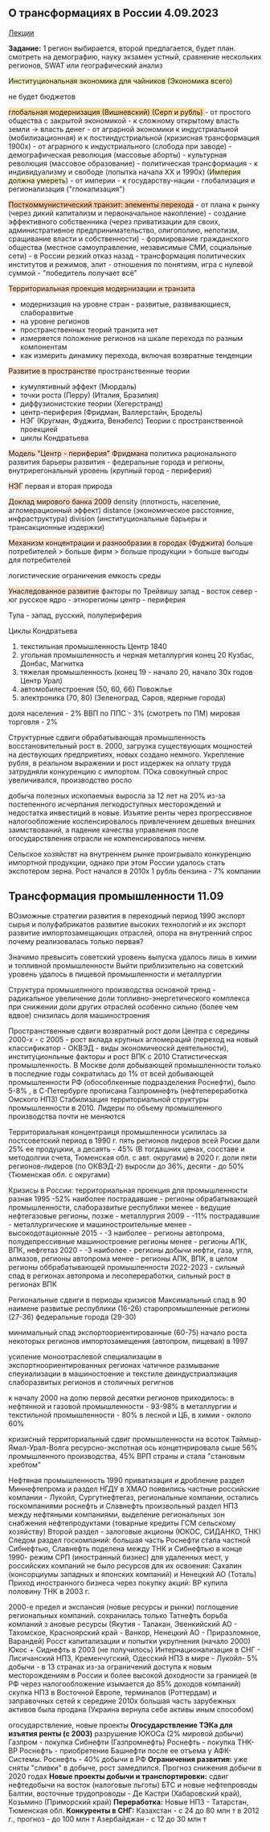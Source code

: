 ## О трансформациях в России 4.09.2023
[Лекции](https://teach-in.ru/course/current-trends-in-regional-development)

**Задание:**
1 регион выбирается, второй предлагается, будет план. смотреть на демографию, науку
экзамен устный, сравнение нескольких регионов, SWAT или географический анализ

<span style="background:rgba(240, 200, 0, 0.2)">Институциональная экономика для чайников (Экономика всего)</span>

не будет бюджетов


<span style="background:rgba(240, 107, 5, 0.2)"><span style="background:rgba(240, 200, 0, 0.2)">глобальная модернизация (Вишневский) (Серп и рубль) </span></span>
	- от простого общества с закрытой экономикой - к сложному открытому
	власть земли -> власть денег
	- от аграрной экономики к индустриальной (мобилизационная) и к постиндустриальной (кризисная трансформация 1900х)
	- от аграрного к индустриального (слобода при заводе)
	- демографическая революция (массовые аборты)
	- культурная революция (массовое образование)
	- политическая трансформация - к индивидуализму и свободе (попытка начала XX и 1990х) (<span style="background:rgba(240, 200, 0, 0.2)">Империя должна умереть</span>)
	- от империи - к государству-нации
	- глобализация и регионализация ("глокализация")

<span style="background:rgba(240, 107, 5, 0.2)"><span style="background:rgba(240, 107, 5, 0.2)">Посткоммунистический транзит: элементы перехода</span></span>
	- от плана к рынку (через дикий капитализм и первоначальное накопление)
	- создание эффективного собственника (через приватизации для своих, административное предпринимательство, олигополию, непотизм, сращивание власти и собственности)
	- формирование гражданского общества (местное самоуправление, независимые СМИ, социальные сети) - в России резкий отказ назад
	- трансформация политических институтов и режимов, элит - отношения по понятиям, игра с нулевой суммой - "победитель получает всё"

<span style="background:rgba(240, 107, 5, 0.2)">Территориальная проекция модернизации и транзита</span>
- модернизация на уровне стран - развитые, развивающиеся, слаборазвитые
- на уровне регионов
- пространственных теорий транзита нет
- измеряется положение регионов на шкале перехода по разным компонентам
- как измерить динамику перехода, включая возвратные тенденции

<span style="background:rgba(240, 107, 5, 0.2)">Развитие в пространстве</span>
пространственные теории
- кумулятивный эффект (Мюрдаль)
- точки роста (Перру) (Италия, Бразилия)
- диффузионистские теории (Хегерстранд)
- центр-периферия (Фридман, Валлерстайн, Бродель)
- НЭГ (Кругман, Фуджита, Венэбелс)
Теории с пространственной проекцией
- циклы Кондратьева

<span style="background:rgba(240, 107, 5, 0.2)">Модель "Центр - периферия" Фридмана</span>
политика рационального развития
барьеры развития - федеральные города и регионы, внутрирегональный уровень (крупный город - периферия)

<span style="background:rgba(240, 107, 5, 0.2)">НЭГ</span>
первая и вторая природа

<span style="background:rgba(240, 107, 5, 0.2)">Доклад мирового банка 2009</span>
density (плотность, население, агломерационный эффект)
distance (экономическое расстояние, инфраструктура)
division (институциональные барьеры и трансакционные издержки)

<span style="background:rgba(240, 107, 5, 0.2)">Механизм концентрации и разнообразии в городах (Фуджита)</span>
больше потребителей > больше фирм > больше продукции > больше выгоды для потребителей

логистические ограничения
емкость среды

<span style="background:rgba(240, 107, 5, 0.2)">Унаследованное развитие</span>
факторы по Трейвишу
запад - восток
север - юг
русское ядро - этнорегионы
центр - периферия

Тула - запад, русский, полупериферия

Циклы Кондратьева
1. текстильная промышленность Центр 1840
2. угольная промышленность и черная металлургия конец 20 Кузбас, Донбас, Магнитка
3. тяжелая промышленность (конец 19 - начало 20, начало 30х годов Центр Урал)
4. автомобилестроения (50, 60, 66) Повожлье
5. электроника (70, 80) (Зеленоград, Саров, ядерные города)

доля населения - 2%
ВВП по ППС - 3% (смотреть по ПМ)
мировая торговля - 2%

Структурные сдвиги
обрабатывающая промышленность
восстановительный рост в. 2000, загрузка существующих мощностей на дествующих предприятиях, новых создано немного. Укрепление рубля, в реальном выражении и рост издержек на оплату труда затрудняли конкуренцию с импортом. ПОка совокупный спрос увеличивался, производство росло

добыча полезных ископаемых выросла за 12 лет на 20% из-за постепенного исчерпания легкодоступных месторождений и недостатка инвестиций в новые. Изъятие ренты через прогрессивное налогообложение коспенсировалось привлечением дешевых внешних заимствований, а падение качества управления после огосударствления отрасли не компенсировалось ничем.

Сельское хозяйствт на внутреннем рынке проигрывало конкуренцию импортной продукции, однако при этом России удалось стать экспотером зерна. Рост начался в 2010х
1 рубль бензина - 7% компании

## Трансформация промышленности 11.09
ВОзможные стратегии развития в переходный период 1990
экспорт сырья и полуфабрикатов
развитие высоких технологий и их экспорт
развитие импортозамещающих отраслей, опора на внутренний спрос
почему реализовалась только  первая?

Значимо превысить советский уровень выпуска удалось лишь в химии и топливной промышленности
Выйти приблизительно на советский уровень удалось в пищевой промышленности и металлургии

Структура промышелнного производства
основной тренд - радикальное увеличение доли топливно-энергетического комплекса при снижении доли других отраслей
особенно сильно (более чем вдвое) снизилась доля машиностроения

Пространственные сдвиги
возвратный рост доли Центра с середины 2000-х - с 2005 - рост вклада крупных агломераций (переход на новый классификатор - ОКВЭД - виды экономичеоскй деятельности), институционльные факторы и рост ВПК с 2010
Статистическая промышленность. В Москве доля добывающей промышленности только в последние годы сократилась до 1% от всей добывающей промышленности РФ (обособлкенные подразделения Роснефти), было 5-8% , в С-Петербурге прописана Газпромнефть (нефтепереработка Омского НПЗ)
Стабилизация территориальной структуры промышленности в 2010. Лидеры по объему промышленного производства почти не меняются

Территориальная концентраиця промышленноси усилилась за постсоветский период
в 1990 г. пять регионов лидеров всей Росии дали 25% ее продуцкии, а десаять - 45% (В тогдашних ценах, сосставе и методолгии счета, Тюменская обл. с авт. округами)
в 2020 г. доли пяти регионов-лидеров (по ОКВЭД-2) выросли до 36%, десяти - до 50% (Тюменская обл. с округами)

Кризисы в России: территориальная проекция для промышленности разная
1995 -52%
наиболее пострадавшие - регионы обрабатывающей промышленности, слаборазвитые республики
менее - ведущие нефтегазовые регионы, позже - металлургия
2009 - -11%
пострадавшие - металлургические и машиностроительные
менее - высокодотационные
2015 - -3
наиболее - регионы автопрома, полудепрессивные машиностроение регионы
менее - регионы АПК, ВПК, нефгетаз
2020 - -3
наиболее - регионы добычи нефти, газа, угля, алмазов, регионы автопрома
менее - регионы АПК, ВПК, в целом регионы оббрабатывающей промышленности
2022-2023 - сильный спад в регионах автопрома и лесопереработки, сильный рост в регионах ВПК

Региональные сдвиги в периоды кризисов
Максимальный спад в 90
наимене развитые республики (16-26)
старопромышленные регионы (27-36)
федеральные города (29-30)

минимальный спад
экспортоориентированные (60-75)
начало роста некоторых регионов импортозамещения (автопром, пищевая) в 1997

усиление моноотраслевой специализации в экспортноориентированных регионах
чатичное размывание спеуиализации в машиностоение и текстиле
деиндустриалзиация слаборазвитых регионов и столичных регигнов

к началу 2000
на долю первой десятки регионов приходилось:
в нефтянной и газовой промышленности - 93-98%
в металлургии и текстильной промышленности - 80%
в лесной и ЦБ, в химии - оклоло 60%

кризисный территориальный сдвиг промышленности на всоток 
Таймыр-Ямал-Урал-Волга
ресурсно-экспотная ось концетнрировала сыше 56% промышленного производства, 45% ВРП страны и стала "становым хребтом"

Нефтяная промышленность
1990 приватизация и дробление
раздел Миннефтепрома и раздел НГДУ в ХМАО
появились частные российские компании - Лукойл, Сургутнефтегаз, региональные компании, остались госкомпаниями роснефть и Славнефть
произвольный раздел НПЗ между нефтяными компаниями, выделение региональных зон снабжения нефтепродуктами (товарные кредиты ГСМ сельскому хозяйству)
Второй раздел - залоговые акционы (ЮКОС, СИДАНКО, ТНК)
Следом раздел госкомпаний: большая часть Роснефти стала частной Сибнефтью, Славнефть поделена между ТНК и Сибнефтью
в конце 1990- режим СРП (иностранный бизнес) для удаленных мест, у российских компаний не было ресурсов для их освоения: Сахалин (консорциумы западных и японских компаний) и Ненецкий АО (Тоталь)
Приход иностранного бизнеса через покупку акций: ВР купила половину ТНК в 2003 г.

2000-е предел и экспансия (новые ресурсы и рынки)
поглощение региональных компаний. сохранилась только Татнефть
борьба компаний з ановые ресурсы (Якутия - Талакан, Эвенкийский АО - Тахомское, Красноярский край - Ванкор, Ненецкий АО - Приразломное, Варандей)
Росст капитализации и попытки укрупнения (начало 2000)
Юкос + Сиднефть в 2003 (не получилось)
Интернационализация
в СНГ - Лисичанский НПЗ, Кременчугский, Одесский НПЗ
в мире - Лукойл- 5% добычи - в 13 странах из-за ограничений доступа к новым месторождениям в России и более высокой доходности за границей (в РФ через налогообложение изымается до 85% доходов компаний)
скупка НПЗ в Восточной Европе, терминалов (Роттердам) и заправочных сетей
к середине 2010х большая часть зарубежных активов была продана (Украина вернула себе активы иным способом)

огосударствление, новые проекты
**Огосударствление ТЭКа для изъятия ренты (с 2003)**
разрушение ЮКОСа (2% мировой добычи)
Газпром - покупка Сибнефти (Газпромнефть)
Роснефть - покупка ТНК-ВР
Роснефть - приобретение Башнефти после ее отъема у АФК-Системы. Роснефть - 40% добычи в РФ
**Ограничения развития:**
уже сняты "сливки" в добыче, рост замедлился. Прогноз снижения добычи в 2020 годах
**Новые проекты добычи и транспортировки:**
сдвиг нефтедобычи на восток (налоговые льготы)
БТС и новые нефтепроводы Балтии, восточные трудопроводы - Де Кастри (Хабаровский край), Козьмино (Приморский край)
**Переработка:**
Новые НПЗ - Татарстан, Тюменская обл.
**Конкуренты в СНГ:**
Казахстан - с 24 до 80 млн т в 2012 г., прогноз - до 100 млн т
Азербайджан - с 12 до 30 млн т
